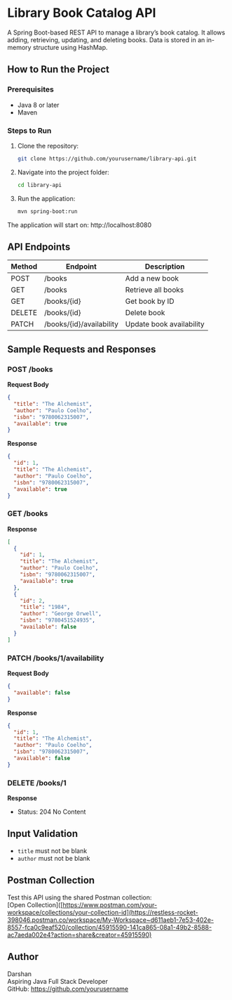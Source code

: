 # Library Book Catalog API

A Spring Boot-based REST API to manage a library’s book catalog. It allows adding, retrieving, updating, and deleting books. Data is stored in an in-memory structure using HashMap.

## How to Run the Project

### Prerequisites
- Java 8 or later
- Maven

### Steps to Run

1. Clone the repository:
   ```bash
   git clone https://github.com/yourusername/library-api.git
   ```

2. Navigate into the project folder:
   ```bash
   cd library-api
   ```

3. Run the application:
   ```bash
   mvn spring-boot:run
   ```

The application will start on:
http://localhost:8080

## API Endpoints

| Method | Endpoint                         | Description                      |
|--------|----------------------------------|----------------------------------|
| POST   | /books                           | Add a new book                   |
| GET    | /books                           | Retrieve all books               |
| GET    | /books/{id}                      | Get book by ID                   |
| DELETE | /books/{id}                      | Delete book                      |
| PATCH  | /books/{id}/availability         | Update book availability         |

## Sample Requests and Responses

### POST /books

**Request Body**
```json
{
  "title": "The Alchemist",
  "author": "Paulo Coelho",
  "isbn": "9780062315007",
  "available": true
}
```

**Response**
```json
{
  "id": 1,
  "title": "The Alchemist",
  "author": "Paulo Coelho",
  "isbn": "9780062315007",
  "available": true
}
```

### GET /books

**Response**
```json
[
  {
    "id": 1,
    "title": "The Alchemist",
    "author": "Paulo Coelho",
    "isbn": "9780062315007",
    "available": true
  },
  {
    "id": 2,
    "title": "1984",
    "author": "George Orwell",
    "isbn": "9780451524935",
    "available": false
  }
]
```

### PATCH /books/1/availability

**Request Body**
```json
{
  "available": false
}
```

**Response**
```json
{
  "id": 1,
  "title": "The Alchemist",
  "author": "Paulo Coelho",
  "isbn": "9780062315007",
  "available": false
}
```

### DELETE /books/1

**Response**
- Status: 204 No Content

## Input Validation

- `title` must not be blank
- `author` must not be blank

## Postman Collection

Test this API using the shared Postman collection:  
[Open Collection]([https://www.postman.com/your-workspace/collections/your-collection-id](https://restless-rocket-398046.postman.co/workspace/My-Workspace~d611aeb1-7e53-402e-8557-fca0c9eaf520/collection/45915590-141ca865-08a1-49b2-8588-ac7aeda002e4?action=share&creator=45915590)

## Author

Darshan  
Aspiring Java Full Stack Developer  
GitHub: https://github.com/yourusername
